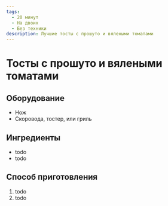 ```yaml
---
tags:
  - 20 минут
  - На двоих
  - Без техники
description: Лучшие тосты с прошуто и вялеными томатами
---
```

# Тосты с прошуто и вялеными томатами



## Оборудование

- Нож
- Скоровода, тостер, или гриль

## Ингредиенты

- todo
- todo

## Способ приготовления

1. todo
1. todo